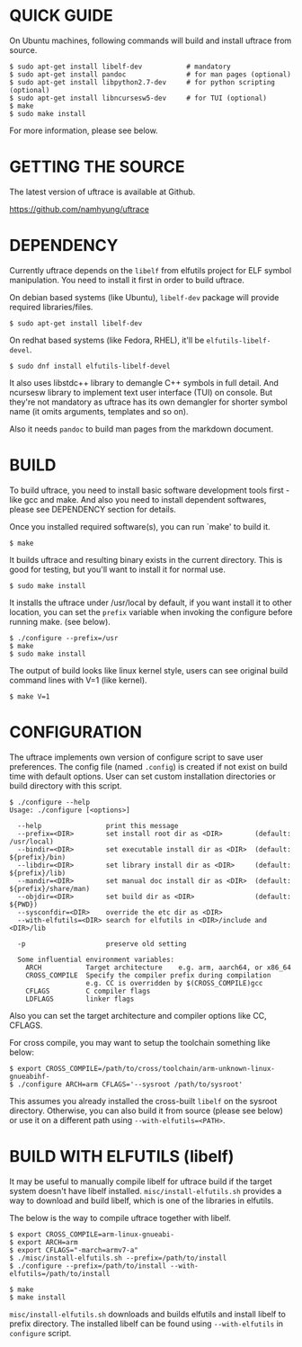 QUICK GUIDE
===========

On Ubuntu machines, following commands will build and install uftrace from
source.

    $ sudo apt-get install libelf-dev           # mandatory
    $ sudo apt-get install pandoc               # for man pages (optional)
    $ sudo apt-get install libpython2.7-dev     # for python scripting (optional)
    $ sudo apt-get install libncursesw5-dev     # for TUI (optional)
    $ make
    $ sudo make install

For more information, please see below.


GETTING THE SOURCE
==================
The latest version of uftrace is available at Github.

  https://github.com/namhyung/uftrace


DEPENDENCY
==========

Currently uftrace depends on the `libelf` from elfutils project for ELF symbol
manipulation.  You need to install it first in order to build uftrace.

On debian based systems (like Ubuntu), `libelf-dev` package will provide
required libraries/files.

    $ sudo apt-get install libelf-dev

On redhat based systems (like Fedora, RHEL), it'll be `elfutils-libelf-devel`.

    $ sudo dnf install elfutils-libelf-devel

It also uses libstdc++ library to demangle C++ symbols in full detail.
And ncursesw library to implement text user interface (TUI) on console.
But they're not mandatory as uftrace has its own demangler for shorter symbol
name (it omits arguments, templates and so on).

Also it needs `pandoc` to build man pages from the markdown document.


BUILD
=====

To build uftrace, you need to install basic software development tools first -
like gcc and make.  And also you need to install dependent softwares, please
see DEPENDENCY section for details.

Once you installed required software(s), you can run `make' to build it.

    $ make

It builds uftrace and resulting binary exists in the current directory.
This is good for testing, but you'll want to install it for normal use.

    $ sudo make install

It installs the uftrace under /usr/local by default, if you want install it
to other location, you can set the `prefix` variable when invoking the
configure before running make. (see below).

    $ ./configure --prefix=/usr
    $ make
    $ sudo make install

The output of build looks like linux kernel style, users can see original
build command lines with V=1 (like kernel).

    $ make V=1


CONFIGURATION
=============

The uftrace implements own version of configure script to save user
preferences.  The config file (named `.config`) is created if not exist
on build time with default options.  User can set custom installation
directories or build directory with this script.

    $ ./configure --help
    Usage: ./configure [<options>]

      --help                print this message
      --prefix=<DIR>        set install root dir as <DIR>        (default: /usr/local)
      --bindir=<DIR>        set executable install dir as <DIR>  (default: ${prefix}/bin)
      --libdir=<DIR>        set library install dir as <DIR>     (default: ${prefix}/lib)
      --mandir=<DIR>        set manual doc install dir as <DIR>  (default: ${prefix}/share/man)
      --objdir=<DIR>        set build dir as <DIR>               (default: ${PWD})
      --sysconfdir=<DIR>    override the etc dir as <DIR>
      --with-elfutils=<DIR> search for elfutils in <DIR>/include and <DIR>/lib

      -p                    preserve old setting

      Some influential environment variables:
        ARCH           Target architecture    e.g. arm, aarch64, or x86_64
        CROSS_COMPILE  Specify the compiler prefix during compilation
                       e.g. CC is overridden by $(CROSS_COMPILE)gcc
        CFLAGS         C compiler flags
        LDFLAGS        linker flags

Also you can set the target architecture and compiler options like CC, CFLAGS.

For cross compile, you may want to setup the toolchain something like below:

    $ export CROSS_COMPILE=/path/to/cross/toolchain/arm-unknown-linux-gnueabihf-
    $ ./configure ARCH=arm CFLAGS='--sysroot /path/to/sysroot'

This assumes you already installed the cross-built `libelf` on the sysroot
directory.  Otherwise, you can also build it from source (please see below) or
use it on a different path using `--with-elfutils=<PATH>`.

BUILD WITH ELFUTILS (libelf)
============================

It may be useful to manually compile libelf for uftrace build if the target
system doesn't have libelf installed.  `misc/install-elfutils.sh` provides a way
to download and build libelf, which is one of the libraries in elfutils.

The below is the way to compile uftrace together with libelf.

    $ export CROSS_COMPILE=arm-linux-gnueabi-
    $ export ARCH=arm
    $ export CFLAGS="-march=armv7-a"
    $ ./misc/install-elfutils.sh --prefix=/path/to/install
    $ ./configure --prefix=/path/to/install --with-elfutils=/path/to/install

    $ make
    $ make install

`misc/install-elfutils.sh` downloads and builds elfutils and install libelf to
prefix directory.  The installed libelf can be found using `--with-elfutils` in
`configure` script.
